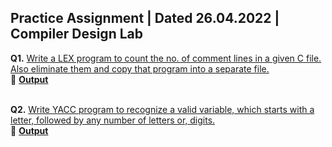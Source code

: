 ## Practice Assignment | Dated 26.04.2022 | Compiler Design Lab

**Q1.** [Write a LEX program to count the no. of comment lines in a given C file. Also eliminate them and copy that program into a separate file.](https://github.com/abhisheks008/Sixth-Semester-UEMK---Batch-of-2019-2023/blob/main/Compiler%20Design%20Lab/Assignment%209/commentCountAndElimate.l) </br>
🔴 [**Output**](https://github.com/abhisheks008/Sixth-Semester-UEMK---Batch-of-2019-2023/blob/main/Compiler%20Design%20Lab/Assignment%209/commentCountAndElimateOutput.md) </br>
</br>

**Q2.** [Write YACC program to recognize a valid variable, which starts with a letter, followed by any number of letters or, digits.](https://github.com/abhisheks008/Sixth-Semester-UEMK---Batch-of-2019-2023/tree/main/Compiler%20Design%20Lab/Assignment%209/validVariable) </br>
🔴 [**Output**](https://github.com/abhisheks008/Sixth-Semester-UEMK---Batch-of-2019-2023/blob/main/Compiler%20Design%20Lab/Assignment%209/validVariable/validVariableOutput.md) </br>
